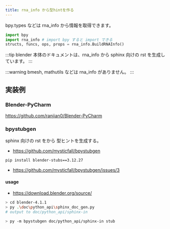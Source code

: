 ```yaml
---
title: rna_info から型hintを作る
---
```


bpy.types などは rna_info から情報を取得できます。

```py
import bpy
import rna_info # import bpy すると import できる
structs, funcs, ops, props = rna_info.BuildRNAInfo()
```

:::tip
blender 本体のドキュメントは、rna_info から sphinx 向けの rst を生成しています。
:::

:::warning
bmesh, mathutils などは rna_info がありません。
:::

## 実装例

### Blender-PyCharm

https://github.com/ranjian0/Blender-PyCharm

### bpystubgen

sphinx 向けの rst をから 型ヒントを生成する。

- https://github.com/mysticfall/bpystubgen

```sh
pip install blender-stubs==3.12.27
```

- https://github.com/mysticfall/bpystubgen/issues/3

#### usage

- https://download.blender.org/source/

```sh
> cd blender-4.1.1
> py .\doc\python_api\sphinx_doc_gen.py
# output to doc/python_api/sphinx-in

> py -m bpystubgen doc/python_api/sphinx-in stub
```
